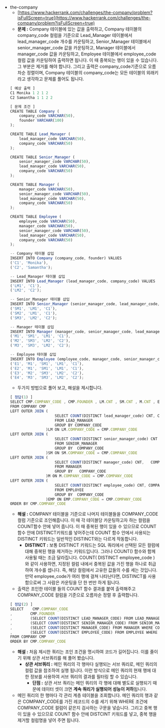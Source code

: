 - the-company
  - [https://www.hackerrank.com/challenges/the-company/problem?isFullScreen=true](https://www.hackerrank.com/challenges/the-company/problem?isFullScreen=true)
  - **문제 :** Company 테이블에 있는 값을 출력하고, Company 테이블의 company_code 컬럼을 기준으로 Lead_Manager 테이블에서 lead_manager_code 개수를 카운팅하고, Senior_Manager 테이블에서 senior_manager_code 값을 카운팅하고, Manager 테이블에서 manager_code 값을 카운팅하고, Employee 테이블에서 employee_code 컬럼 값을 카운팅하여 출력하면 됩니다. 이 때 중복되는 행이 있을 수 있습니다. 그 부분은 제거를 해야 합니다. 그리고 출력은 company_code기준으로 오름차순 정렬이며, Company 테이블의 company_code는 모든 테이블의 외래키라고 생각하고 문제를 풀어도 됩니다.
  ```jsx
  [ 예상 출력 ]
  C1 Monika 1 2 1 2
  C2 Samantha 1 1 2 2
  ```
  ```jsx
  [ 문제 조건 ]
  CREATE TABLE Company (
      company_code VARCHAR(50),
      founder VARCHAR(100)
  );

  CREATE TABLE Lead_Manager (
      lead_manager_code VARCHAR(50),
      company_code VARCHAR(50)
  );

  CREATE TABLE Senior_Manager (
      senior_manager_code VARCHAR(50),
      lead_manager_code VARCHAR(50),
      company_code VARCHAR(50)
  );

  CREATE TABLE Manager (
      manager_code VARCHAR(50),
      senior_manager_code VARCHAR(50),
      lead_manager_code VARCHAR(50),
      company_code VARCHAR(50)
  );

  CREATE TABLE Employee (
      employee_code VARCHAR(50),
      manager_code VARCHAR(50),
      senior_manager_code VARCHAR(50),
      lead_manager_code VARCHAR(50),
      company_code VARCHAR(50)
  );

  -- Company 테이블 삽입
  INSERT INTO Company (company_code, founder) VALUES
  ('C1', 'Monika'),
  ('C2', 'Samantha');

  -- Lead_Manager 테이블 삽입
  INSERT INTO Lead_Manager (lead_manager_code, company_code) VALUES
  ('LM1', 'C1'),
  ('LM2', 'C2');

  -- Senior_Manager 테이블 삽입
  INSERT INTO Senior_Manager (senior_manager_code, lead_manager_code, company_code) VALUES
  ('SM1', 'LM1', 'C1'),
  ('SM2', 'LM1', 'C1'),
  ('SM3', 'LM2', 'C2');

  -- Manager 테이블 삽입
  INSERT INTO Manager (manager_code, senior_manager_code, lead_manager_code, company_code) VALUES
  ('M1', 'SM1', 'LM1', 'C1'),
  ('M2', 'SM3', 'LM2', 'C2'),
  ('M3', 'SM3', 'LM2', 'C2');

  -- Employee 테이블 삽입
  INSERT INTO Employee (employee_code, manager_code, senior_manager_code, lead_manager_code, company_code) VALUES
  ('E1', 'M1', 'SM1', 'LM1', 'C1'),
  ('E2', 'M1', 'SM1', 'LM1', 'C1'),
  ('E3', 'M2', 'SM3', 'LM2', 'C2'),
  ('E4', 'M3', 'SM3', 'LM2', 'C2');
  ```
  - 두가지 방법으로 풀어 보고, 해설을 제시합니다.
  ```jsx
  [ 정답(1) ]
  SELECT CMP.COMPANY_CODE , CMP.FOUNDER , LM.CNT , SM.CNT , M.CNT , EMP.CNT
  FROM COMPANY CMP
  LEFT OUTER JOIN (
                      SELECT COUNT(DISTINCT lead_manager_code) CNT, COMPANY_CODE
                      FROM LEAD_MANAGER
                      GROUP BY COMPANY_CODE
                  )LM ON LM.COMPANY_CODE = CMP.COMPANY_CODE
  LEFT OUTER JOIN (
                      SELECT COUNT(DISTINCT senior_manager_code) CNT ,  COMPANY_CODE
                      FROM SENIOR_MANAGER
                      GROUP BY  COMPANY_CODE
                  )SM ON SM.COMPANY_CODE = CMP.COMPANY_CODE
  LEFT OUTER JOIN (
                      SELECT COUNT(DISTINCT manager_code) CNT,   COMPANY_CODE
                      FROM MANAGER
                      GROUP BY   COMPANY_CODE
                  )M ON M.COMPANY_CODE = CMP.COMPANY_CODE
  LEFT OUTER JOIN (
                      SELECT COUNT(DISTINCT employee_code) CNT, COMPANY_CODE
                      FROM EMPLOYEE
                      GROUP BY  COMPANY_CODE
                  )EMP ON EMP.COMPANY_CODE = CMP.COMPANY_CODE
  ORDER BY CMP.COMPANY_CODE
  ```
  - **해설 :** COMPANY 테이블을 기준으로 나머지 테이블들을 COMPANY_CODE 컬럼 기준으로 조인해줍니다. 이 때 각 테이블당 카운팅하고자 하는 컬럼을 COUNT함수 안에 넣어 줍니다. 이 때 중복된 행이 있을 수 있으므로 COUNT함수 안에 DISTINCT키워드를 넣어주는데 COUNT 함수 안에서 사용되는 DISTINCT 키워드는 일반적인 DISTINCT와는 다르게 작동합니다.
    - **DISTINCT :** 보통 DISTINCT 키워드는 SQL 쿼리에서 선택된 모든 컬럼에 대해 중복된 행을 제거하는 키워드입니다. 그러나 COUNT() 함수와 함께 사용될 때는 조금 달라집니다. COUNT( DISTINCT employee_code ) 와 같이 사용하면, 지정된 컬럼 내에서 중복된 값을 가진 행을 하나로 취급하여 개수를 셉니다. 즉, 해당 컬럼에서 고유한 값들의 수를 세는 것입니다. 만약 employee_code가 여러 행에 걸쳐 나타난다면, DISTINCT를 사용함으로써 그 사람은 카운팅을 단 한 번만 하게 됩니다.
  - 출력은 조인한 테이블 들의 COUNT 함수 결과를 붙여 출력해주고 COMPANY_CODE 컬럼을 기준으로 오름차순 정렬 후 출력합니다.
  ```jsx
  [ 정답(2) ]
  SELECT    CMP.COMPANY_CODE
  ,        CMP.FOUNDER
  ,        (SELECT COUNT(DISTINCT LEAD_MANAGER_CODE) FROM LEAD_MANAGER WHERE COMPANY_CODE = CMP.COMPANY_CODE)
  ,        (SELECT COUNT(DISTINCT SENIOR_MANAGER_CODE) FROM SENIOR_MANAGER WHERE COMPANY_CODE = CMP.COMPANY_CODE)
  ,        (SELECT COUNT(DISTINCT MANAGER_CODE) FROM MANAGER WHERE COMPANY_CODE = CMP.COMPANY_CODE)
  ,        (SELECT COUNT(DISTINCT EMPLOYEE_CODE) FROM EMPLOYEE WHERE COMPANY_CODE = CMP.COMPANY_CODE)
  FROM COMPANY CMP
  ORDER BY CMP.COMPANY_CODE
  ```
  - **해설 :** 처음 제시한 쿼리는 조인 조건을 명시하여 코드가 길어집니다. 이를 줄이기 위해 상관 서브쿼리를 해 풀어 봤습니다.
    - **상관 서브쿼리 :** 메인 쿼리의 각 행마다 실행되는 서브 쿼리로, 메인 쿼리의 컬럼 값을 참조하여 실행 됩니다. 이런 방식으로 메인 쿼리의 현재 행에 대한 정보를 사용하여 서브 쿼리의 결과를 필터링 할 수 있습니다.
      - **단점 :** 상관 서브 쿼리는 메인 쿼리의 각 행에 대해 별도로 실행되기 때문에 데이터 셋이 크면 **계속 쿼리가 실행되어 성능이 저하**됩니다.
  - 메인 쿼리의 한 행마다 각 관리 계층 테이블을 조회합니다. 메인 쿼리의 행과 같은 COMPANY_CODE를 가진 레코드의 수를 세기 위해 WHERE 조건에 COMPANY_CODE 컬럼이 같은지 검사하는 구문을 넣습니다. 그리고 중복 행이 있을 수 있으므로 COUNT 함수 안에 DISTCINT 키워드를 넣고, 중복 행을 제거할 컬럼명을 넣어 주면 됩니다.

